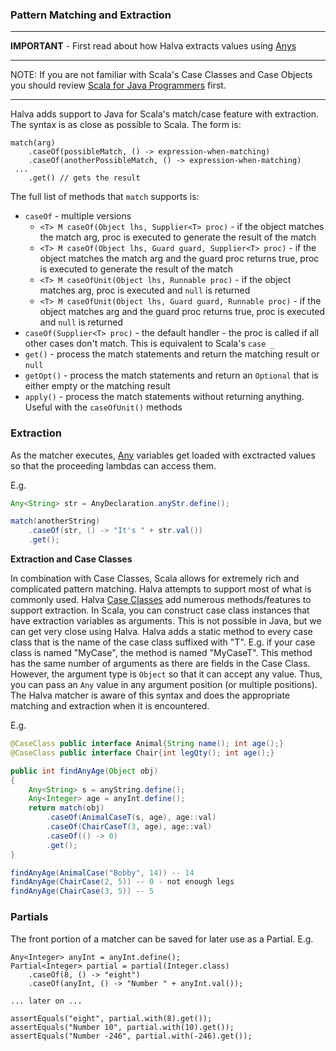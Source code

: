 ### Pattern Matching and Extraction

----

**IMPORTANT** - First read about how Halva extracts values using [Anys](../any/README.md)

----

NOTE: If you are not familiar with Scala's Case Classes and Case Objects you should review [Scala for Java Programmers](../../../../../../../../SCALA.md) first.

------------

Halva adds support to Java for Scala's match/case feature with extraction. The syntax is as close as possible to Scala. The form is:

```
match(arg)
    .caseOf(possibleMatch, () -> expression-when-matching)
    .caseOf(anotherPossibleMatch, () -> expression-when-matching)
 ...    
    .get() // gets the result
```

The full list of methods that `match` supports is:

* `caseOf` - multiple versions
    * `<T> M caseOf(Object lhs, Supplier<T> proc)` - if the object matches the match arg, proc is executed to generate the result of the match
    * `<T> M caseOf(Object lhs, Guard guard, Supplier<T> proc)` - if the object matches the match arg and the guard proc returns true, proc is executed to generate the result of the match
    * `<T> M caseOfUnit(Object lhs, Runnable proc)` - if the object matches arg, proc is executed and `null` is returned
    * `<T> M caseOfUnit(Object lhs, Guard guard, Runnable proc)` - if the object matches arg and the guard proc returns true, proc is executed and `null` is returned
* `caseOf(Supplier<T> proc)` - the default handler - the proc is called if all other cases don't match. This is equivalent to Scala's `case _`
* `get()` - process the match statements and return the matching result or `null`
* `getOpt()` - process the match statements and return an `Optional` that is either empty or the matching result
* `apply()` - process the match statements without returning anything. Useful with the `caseOfUnit()` methods

### Extraction

As the matcher executes, [Any](../any/) variables get loaded with exctracted values so that the proceeding lambdas can access them.
    
E.g.

```java
Any<String> str = AnyDeclaration.anyStr.define();

match(anotherString)
    .caseOf(str, () -> "It's " + str.val())
    .get();
```

**Extraction and Case Classes**

In combination with Case Classes, Scala allows for extremely rich and complicated pattern matching. Halva attempts to support most of what is commonly used. Halva [Case Classes](../caseclass/README.md) add numerous methods/features to support extraction. In Scala, you can construct case class instances that have extraction variables as arguments. This is not possible in Java, but we can get very close using Halva. Halva adds a static method to every case class that is the name of the case class suffixed with "T". E.g. if your case class is named "MyCase", the method is named "MyCaseT". This method has the same number of arguments as there are fields in the Case Class. However, the argument type is `Object` so that it can accept any value. Thus, you can pass an `Any` value in any argument position (or multiple positions). The Halva matcher is aware of this syntax and does the appropriate matching and extraction when it is encountered.

E.g.

```java
@CaseClass public interface Animal{String name(); int age();}
@CaseClass public interface Chair{int legQty(); int age();}

public int findAnyAge(Object obj)
{
    Any<String> s = anyString.define();
    Any<Integer> age = anyInt.define();
    return match(obj)
        .caseOf(AnimalCaseT(s, age), age::val)
        .caseOf(ChairCaseT(3, age), age::val)
        .caseOf(() -> 0)
        .get();
}

findAnyAge(AnimalCase("Bobby", 14)) -- 14
findAnyAge(ChairCase(2, 5)) -- 0 - not enough legs
findAnyAge(ChairCase(3, 5)) -- 5
```

### Partials

The front portion of a matcher can be saved for later use as a Partial. E.g.

```
Any<Integer> anyInt = anyInt.define();
Partial<Integer> partial = partial(Integer.class)
    .caseOf(8, () -> "eight")
    .caseOf(anyInt, () -> "Number " + anyInt.val());
    
... later on ...

assertEquals("eight", partial.with(8).get());
assertEquals("Number 10", partial.with(10).get());
assertEquals("Number -246", partial.with(-246).get());
```
